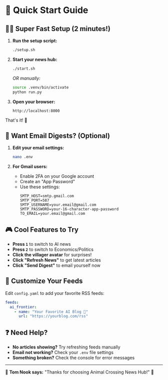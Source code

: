 # 🚀 Quick Start Guide

## 🏃‍♂️ Super Fast Setup (2 minutes!)

1. **Run the setup script:**
   ```bash
   ./setup.sh
   ```

2. **Start your news hub:**
   ```bash
   ./start.sh
   ```
   
   *OR manually:*
   ```bash
   source .venv/bin/activate
   python run.py
   ```

3. **Open your browser:**
   ```
   http://localhost:8000
   ```

That's it! 🎉

## 📧 Want Email Digests? (Optional)

1. **Edit your email settings:**
   ```bash
   nano .env
   ```

2. **For Gmail users:**
   - Enable 2FA on your Google account
   - Create an "App Password"
   - Use these settings:
     ```
     SMTP_HOST=smtp.gmail.com
     SMTP_PORT=587
     SMTP_USERNAME=your.email@gmail.com
     SMTP_PASSWORD=your-16-character-app-password
     TO_EMAIL=your.email@gmail.com
     ```

## 🎮 Cool Features to Try

- **Press `1`** to switch to AI news
- **Press `2`** to switch to Economics/Politics  
- **Click the villager avatar** for surprises!
- **Click "Refresh News"** to get latest articles
- **Click "Send Digest"** to email yourself now

## 🔧 Customize Your Feeds

Edit `config.yaml` to add your favorite RSS feeds:

```yaml
feeds:
  ai_frontier:
    - name: "Your Favorite AI Blog 🤖"
      url: "https://yourblog.com/rss"
```

## ❓ Need Help?

- **No articles showing?** Try refreshing feeds manually
- **Email not working?** Check your `.env` file settings  
- **Something broken?** Check the console for error messages

---

🦝 **Tom Nook says:** "Thanks for choosing Animal Crossing News Hub!" 🌟
